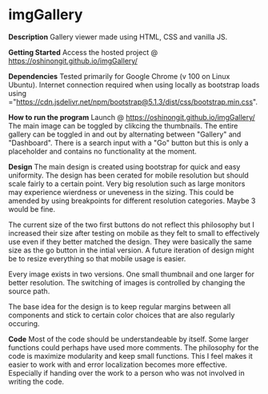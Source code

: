 # imgGallery

**Description** Gallery viewer made using HTML, CSS and vanilla JS.

**Getting Started** Access the hosted project @ https://oshinongit.github.io/imgGallery/

**Dependencies** Tested primarily for Google Chrome (v 100 on Linux Ubuntu). Internet connection required when using locally as bootstrap loads using ="https://cdn.jsdelivr.net/npm/bootstrap@5.1.3/dist/css/bootstrap.min.css".

**How to run the program** Launch @ https://oshinongit.github.io/imgGallery/ The main image can be toggled by clikcing the thumbnails. The entire gallery can be toggled in and out by alternating between "Gallery" and "Dashboard". There is a search input with a "Go" button but this is only a placeholder and contains no functionality at the moment.

**Design** The main design is created using bootstrap for quick and easy uniformity. The design has been cerated for mobile resolution but should scale fairly to a certain point. Very big resolution such as large monitors may experience wierdness or uneveness in the sizing. This could be amended by using breakpoints for different resolution categories. Maybe 3 would be fine.

The current size of the two first buttons do not reflect this philosophy but I increased their size after testing on mobile as they felt to small to effectively use even if they better matched the design. They were basically the same size as the go button in the intial version. A future iteration of design might be to resize everything so that mobile usage is easier.

Every image exists in two versions. One small thumbnail and one larger for better resolution. The switching of images is controlled by changing the source path.

The base idea for the design is to keep regular margins between all components and stick to certain color choices that are also regularly occuring.

**Code** Most of the code should be understandeable by itself. Some larger functions could perhaps have used more comments. The philosophy for the code is maximize modularity and keep small functions. This I feel makes it easier to work with and error localization becomes more effective. Especially if handing over the work to a person who was not involved in writing the code.
